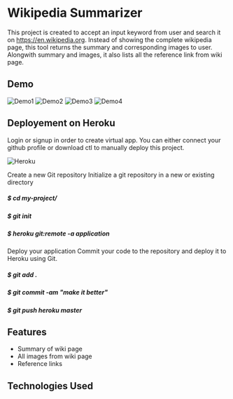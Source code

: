 
# Wikipedia Summarizer

This project is created to accept an input keyword from user and search it on https://en.wikipedia.org.
Instead of showing the complete wikipedia page, this tool returns the summary and corresponding images to user.
Alongwith summary and images, it also lists all the reference link from wiki page.







## Demo

![Demo1](https://user-images.githubusercontent.com/95287626/164051227-471fd1e2-9c08-4364-9afa-fddc06da26b8.jpg)
![Demo2](https://user-images.githubusercontent.com/95287626/164051219-b41eefbc-c6dd-473a-84c0-1807c8e6a863.jpg)
![Demo3](https://user-images.githubusercontent.com/95287626/164051223-c191844c-935e-4fa8-a76a-c1507d75857f.jpg)
![Demo4](https://user-images.githubusercontent.com/95287626/164051226-08ff7e86-3c8c-46ae-9870-30ca40fc82de.jpg)






## Deployement on Heroku

Login or signup in order to create virtual app. You can either connect your github profile or download ctl to manually deploy this project.

![Heroku](https://user-images.githubusercontent.com/95287626/164051385-e0bccac5-5fbb-4cc8-8ed3-e45b3f2dbed7.JPG)


Create a new Git repository
Initialize a git repository in a new or existing directory

##### $ cd my-project/
##### $ git init
##### $ heroku git:remote -a application

Deploy your application
Commit your code to the repository and deploy it to Heroku using Git.

##### $ git add .
##### $ git commit -am "make it better"
##### $ git push heroku master




## Features

- Summary of wiki page
- All images from wiki page
- Reference links 


## Technologies Used


